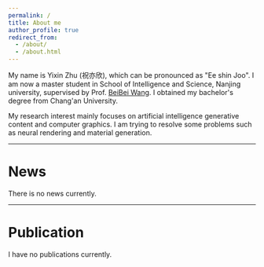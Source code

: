 ```yaml
---
permalink: /
title: About me
author_profile: true
redirect_from:
  - /about/
  - /about.html
---
```


<a id="about-me"></a>
My name is Yixin Zhu (祝亦欣), which can be pronounced as "Ee shin Joo". I am now a master student in School of Intelligence and Science, Nanjing university, supervised by Prof. [BeiBei Wang](https://wangningbei.github.io/). I obtained my bachelor's degree from Chang'an University.

My research interest mainly focuses on artificial intelligence generative content and computer graphics. I am trying to resolve some problems such as neural rendering and material generation.

---

# News <a id="news"></a>
There is no news currently.

---

# Publication <a id="publications"></a>
I have no publications currently.
